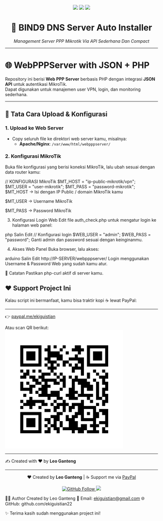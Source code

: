 <p align="center">
  <img src="https://img.shields.io/badge/Project-BIND9%20Auto%20Installer-blue?style=for-the-badge&logo=linux" />
  <img src="https://img.shields.io/badge/License-MIT-green?style=for-the-badge" />
  <img src="https://img.shields.io/badge/Maintained-Yes-success?style=for-the-badge" />
</p>

<h1 align="center">🚀 BIND9 DNS Server Auto Installer</h1>

<p align="center">
  <i>Management Server PPP Mikrotik Via API Sederhana Dan Compact</i>
</p>

---

# 🌐 WebPPPServer with JSON + PHP

Repository ini berisi **Web PPP Server** berbasis PHP dengan integrasi **JSON API** untuk autentikasi MikroTik.  
Dapat digunakan untuk manajemen user VPN, login, dan monitoring sederhana.  

---

## 🚀 Tata Cara Upload & Konfigurasi

### 1. Upload ke Web Server
- Copy seluruh file ke direktori web server kamu, misalnya:
  - **Apache/Nginx**: `/var/www/html/webpppserver/`

### 2. Konfigurasi MikroTik
Buka file konfigurasi yang berisi koneksi MikroTik, lalu ubah sesuai dengan data router kamu:

// KONFIGURASI MikroTik
$MT_HOST = "ip-public-mikrotik/vpn";
$MT_USER = "user-mikrotik";
$MT_PASS = "password-mikrotik";
$MT_HOST → Isi dengan IP Public / domain MikroTik kamu

$MT_USER → Username MikroTik

$MT_PASS → Password MikroTik

3. Konfigurasi Login Web
Edit file auth_check.php untuk mengatur login ke halaman web panel:

php
Salin
Edit
// Konfigurasi login
$WEB_USER = "admin";
$WEB_PASS = "password";
Ganti admin dan password sesuai dengan keinginanmu.

4. Akses Web Panel
Buka browser, lalu akses:

arduino
Salin
Edit
http://IP-SERVER/webpppserver/
Login menggunakan Username & Password Web yang sudah kamu atur.

📌 Catatan
Pastikan php-curl aktif di server kamu.

## ❤️ Support Project Ini
Kalau script ini bermanfaat, kamu bisa traktir kopi ☕ lewat PayPal:  

---

👉 [paypal.me/ekiguistian](https://www.paypal.me/ekiguistian22)

Atau scan QR berikut:  
![PayPal QR](paypal_qr_ekiguistian22.png)

---

✍️ Created with ❤️ by **Leo Ganteng**

---

<p align="center">
  ❤️ Created by <b>Leo Ganteng</b> | 
  ☕ Support me via <a href="https://www.paypal.me/ekiguistian22">PayPal</a>
</p>

<p align="center">
  <a href="https://github.com/ekiguistian">
    <img src="https://img.shields.io/github/followers/ekiguistian?label=Follow%20me&style=social" alt="GitHub Follow" />
  </a>
  <a href="https://github.com/ekiguistian?tab=repositories">
    <img src="https://img.shields.io/badge/More%20Projects-GitHub-orange?style=flat-square" />
  </a>
</p>



👨‍💻 Author
Created by Leo Ganteng
📧 Email: ekiguistian@gmail.com
🌐 GitHub: github.com/ekiguistian22

✨ Terima kasih sudah menggunakan project ini!
